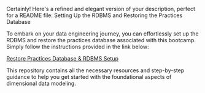 Certainly! Here's a refined and elegant version of your description, perfect for a README file:
Setting Up the RDBMS and Restoring the Practices Database

To embark on your data engineering journey, you can effortlessly set up the RDBMS and restore the practices database associated with this bootcamp. Simply follow the instructions provided in the link below:

[Restore Practices Database & RDBMS Setup](https://github.com/DataExpert-io/data-engineer-handbook/tree/main/bootcamp/materials/1-dimensional-data-modeling)

This repository contains all the necessary resources and step-by-step guidance to help you get started with the foundational aspects of dimensional data modeling.
